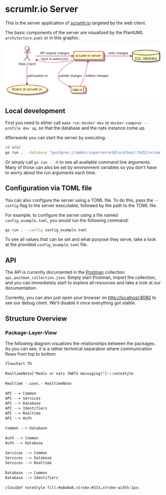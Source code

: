 # scrumlr.io Server

This is the server application of [scrumlr.io](https://scrumlr.io) targeted by the web client.

The basic components of the server are visualized by the PlantUML `architecture.puml` or in this graphic:

![Architecture](architecture.png)

## Local development

First you need to either call `make run-docker-dev` or `docker-compose --profile dev up`,
so that the database and the nats instance come up.

Afterwards you can start the server by executing:

```bash
cd src/
go run . --database "postgres://admin:supersecret@localhost:5432/scrumlr?sslmode=disable" --disable-check-origin --insecure
```

Or simply call `go run . -h` to see all available command line arguments. Many of those
can also be set by environment variables so you don't have to worry about the run arguments
each time.

## Configuration via TOML file
You can also configure the server using a TOML file. To do this, pass the `--config` flag to the server executable, followed by the path to the TOML file.

For example, to configure the server using a file named `config_example.toml`, you would run the following command:

```bash
go run . --config config_example.toml
```

To see all values that can be set and what purpose they serve, take a look at the provided `config_example.toml` file.

## API

The API is currently documented in the [Postman](https://www.postman.com/) collection `api.postman_collection.json`.
Simply start Postman, import the collection, and you can immediately start to explore all
resources and take a look at our documentation.

Currently, you can also just open your browser on [http://localhost:8080](http://localhost:8080)
to see our debug client. We'll disable it once everything got stable.

## Structure Overview

### Package-Layer-View

The following diagram visualizes the relationships between the packages.
As you can see, it is a rather technical separation where communication flows from top to bottom.

```mermaid
flowchart TD

RealtimeNote["Redis or nats (NATS messaging)"]:::noteStyle

Realtime -.uses.- RealtimeNote

API --> Common
API --> Services
API --> Database
API --> Identifiers
API --> Realtime
API --> Auth

Common --> Database

Auth --> Common
Auth --> Database

Services --> Common
Services --> Database
Services --> Realtime

Database --> Common
Database --> Identifiers

classDef noteStyle fill:#a0a0a0,stroke:#333,stroke-width:1px;
```
